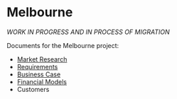 # Melbourne

_WORK IN PROGRESS AND IN PROCESS OF MIGRATION_

Documents for the Melbourne project:

- [Market Research](./research)
- [Requirements](./requirements)
- [Business Case](./business_case)
- [Financial Models](./financial_models)
- Customers
